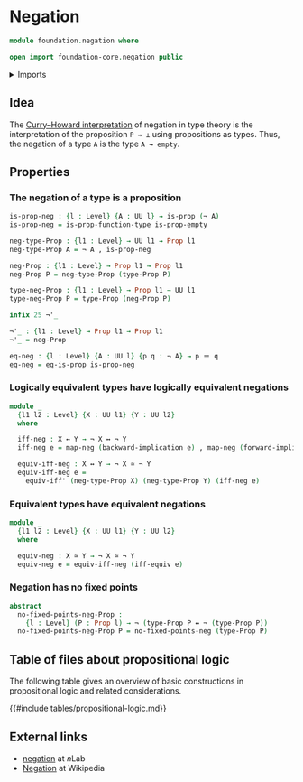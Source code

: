 # Negation

```agda
module foundation.negation where

open import foundation-core.negation public
```

<details><summary>Imports</summary>

```agda
open import foundation.dependent-pair-types
open import foundation.dependent-products-propositions
open import foundation.logical-equivalences
open import foundation.universe-levels

open import foundation-core.empty-types
open import foundation-core.equivalences
open import foundation-core.identity-types
open import foundation-core.propositions
```

</details>

## Idea

The
[Curry–Howard interpretation](https://en.wikipedia.org/wiki/Curry–Howard_correspondence)
of negation in type theory is the interpretation of the proposition `P ⇒ ⊥`
using propositions as types. Thus, the negation of a type `A` is the type
`A → empty`.

## Properties

### The negation of a type is a proposition

```agda
is-prop-neg : {l : Level} {A : UU l} → is-prop (¬ A)
is-prop-neg = is-prop-function-type is-prop-empty

neg-type-Prop : {l1 : Level} → UU l1 → Prop l1
neg-type-Prop A = ¬ A , is-prop-neg

neg-Prop : {l1 : Level} → Prop l1 → Prop l1
neg-Prop P = neg-type-Prop (type-Prop P)

type-neg-Prop : {l1 : Level} → Prop l1 → UU l1
type-neg-Prop P = type-Prop (neg-Prop P)

infix 25 ¬'_

¬'_ : {l1 : Level} → Prop l1 → Prop l1
¬'_ = neg-Prop

eq-neg : {l : Level} {A : UU l} {p q : ¬ A} → p ＝ q
eq-neg = eq-is-prop is-prop-neg
```

### Logically equivalent types have logically equivalent negations

```agda
module _
  {l1 l2 : Level} {X : UU l1} {Y : UU l2}
  where

  iff-neg : X ↔ Y → ¬ X ↔ ¬ Y
  iff-neg e = map-neg (backward-implication e) , map-neg (forward-implication e)

  equiv-iff-neg : X ↔ Y → ¬ X ≃ ¬ Y
  equiv-iff-neg e =
    equiv-iff' (neg-type-Prop X) (neg-type-Prop Y) (iff-neg e)
```

### Equivalent types have equivalent negations

```agda
module _
  {l1 l2 : Level} {X : UU l1} {Y : UU l2}
  where

  equiv-neg : X ≃ Y → ¬ X ≃ ¬ Y
  equiv-neg e = equiv-iff-neg (iff-equiv e)
```

### Negation has no fixed points

```agda
abstract
  no-fixed-points-neg-Prop :
    {l : Level} (P : Prop l) → ¬ (type-Prop P ↔ ¬ (type-Prop P))
  no-fixed-points-neg-Prop P = no-fixed-points-neg (type-Prop P)
```

## Table of files about propositional logic

The following table gives an overview of basic constructions in propositional
logic and related considerations.

{{#include tables/propositional-logic.md}}

## External links

- [negation](https://ncatlab.org/nlab/show/negation) at $n$Lab
- [Negation](https://en.wikipedia.org/wiki/Negation) at Wikipedia

